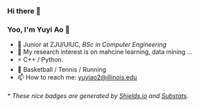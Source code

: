 ### Hi there 👋

<!--
**George-ao/George-ao** is a ✨ _special_ ✨ repository because its `README.md` (this file) appears on your GitHub profile.

Here are some ideas to get you started:

- 🔭 I’m currently working on ...
- 🌱 I’m currently learning ...
- 👯 I’m looking to collaborate on ...
- 🤔 I’m looking for help with ...
- 💬 Ask me about ...
- 📫 How to reach me: ...
- 😄 Pronouns: ...
- ⚡ Fun fact: ...
-->
### Yoo, I'm Yuyi Ao 👋
- 🍻 Junior at ZJU/UIUC, _BSc in Computer Engineering_
- 👯 My research interest is on mahcine learning, data mining ...
- ⚡ C++ / Python.
- 🏃 Basketball / Tennis / Running
- 📫 How to reach me: yuyiao2@illinois.edu
<h6>* These nice badges are generated by <a href="https://shields.io/">Shields.io</a> and <a href="https://github.com/spencerwooo/Substats">Substats</a>.</h6>

<!--
[![Yuyi Ao](https://github-readme-stats.vercel.app/api?username=George-ao)]() 
![](https://stats.justsong.cn/api/github?username=George-ao)
-->
